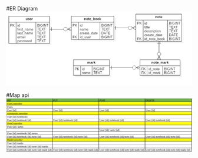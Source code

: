 #ER Diagram
![ER Diagram](https://github.com/Ikiselev7/SpringEvernote/raw/addController/ERD.png)

#Map api
![Map api](https://github.com/Ikiselev7/SpringEvernote/raw/addController/MapApi.png)